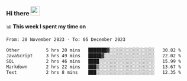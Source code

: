 ### Hi there <a href="https://www.gautamkrishnar.com/"><img src="https://media.giphy.com/media/hvRJCLFzcasrR4ia7z/giphy.gif" width="25px"></a>

📊 **This week I spent my time on**

<!--START_SECTION:waka-->

```txt
From: 28 November 2023 - To: 05 December 2023

Other          5 hrs 20 mins   ███████▓░░░░░░░░░░░░░░░░░   30.82 %
JavaScript     3 hrs 49 mins   █████▓░░░░░░░░░░░░░░░░░░░   22.02 %
SQL            2 hrs 46 mins   ████░░░░░░░░░░░░░░░░░░░░░   15.99 %
Markdown       2 hrs 22 mins   ███▒░░░░░░░░░░░░░░░░░░░░░   13.67 %
Text           2 hrs 8 mins    ███░░░░░░░░░░░░░░░░░░░░░░   12.35 %
```

<!--END_SECTION:waka-->
